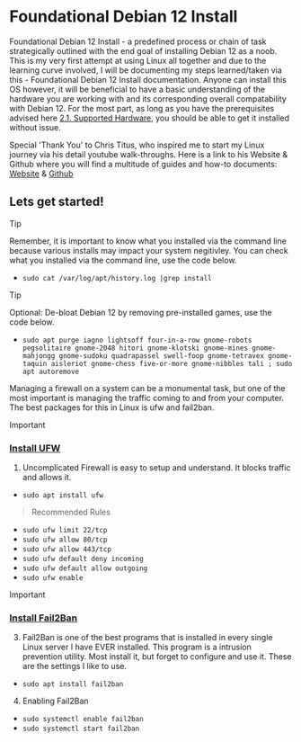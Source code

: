 # Foundational Debian 12 Install

Foundational Debian 12 Install - a predefined process or chain of task strategically outlined with the end goal of installing Debian 12 as a noob. This is my very first attempt at using Linux all together and due to the learning curve involved, I will be documenting my steps learned/taken via this - Foundational Debian 12 Install documentation. Anyone can install this OS however, it will be beneficial to have a basic understanding of the hardware you are working with and its corresponding overall compatability with Debian 12. For the most part, as long as you have the prerequisites advised here [2.1. Supported Hardware](https://www.debian.org/releases/bookworm/amd64/ch02s01.en.html), you should be able to get it installed without issue.   

Special 'Thank You' to Chris Titus, who inspired me to start my Linux journey via his detail youtube walk-throughs. Here is a link to his Website & Github where you will find a multitude of guides and how-to documents: [Website](https://christitus.com/) & [Github](https://github.com/ChrisTitusTech)

## Lets get started!

> [!TIP]
> Remember, it is important to know what you installed via the command line because various installs may impact your system negitivley. You can check what you installed via the command line, use the code below.

- `sudo cat /var/log/apt/history.log |grep install`

> [!TIP]
> Optional: De-bloat Debian 12 by removing pre-installed games, use the code below. 
- `sudo apt purge iagno lightsoff four-in-a-row gnome-robots pegsolitaire gnome-2048 hitori gnome-klotski gnome-mines gnome-mahjongg gnome-sudoku quadrapassel swell-foop gnome-tetravex gnome-taquin aisleriot gnome-chess five-or-more gnome-nibbles tali ; sudo apt autoremove`


Managing a firewall on a system can be a monumental task, but one of the most important is managing the traffic coming to and from your computer. The best packages for this in Linux is ufw and fail2ban.


> [!IMPORTANT]
### [Install UFW](https://christitus.com/linux-security-mistakes/#google_vignette)

1. Uncomplicated Firewall is easy to setup and understand. It blocks traffic and allows it.

- `sudo apt install ufw`

> Recommended Rules

- `sudo ufw limit 22/tcp`
- `sudo ufw allow 80/tcp`
- `sudo ufw allow 443/tcp`
- `sudo ufw default deny incoming`
- `sudo ufw default allow outgoing`
- `sudo ufw enable`


> [!IMPORTANT]
### [Install Fail2Ban](https://christitus.com/linux-security-mistakes/#google_vignette)

3. Fail2Ban is one of the best programs that is installed in every single Linux server I have EVER installed. This program is a intrusion prevention utility. Most install it, but forget to configure and use it. These are the settings I like to use.


- `sudo apt install fail2ban`

4. Enabling Fail2Ban

- `sudo systemctl enable fail2ban`
- `sudo systemctl start fail2ban`
